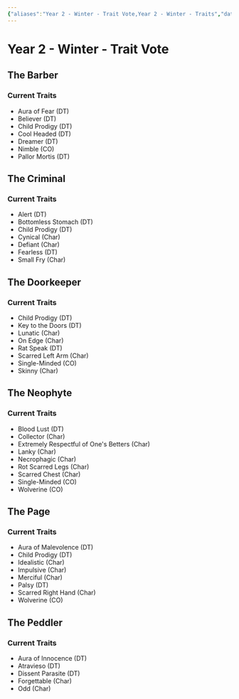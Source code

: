 ```yaml
---
{"aliases":"Year 2 - Winter - Trait Vote,Year 2 - Winter - Traits","date-created":"2024-08-23T15:52","date-modified":"2024-08-23T15:59","tags":["moonrise"],"title":"Year 2 - Winter - Trait Vote","dg-publish":true,"dg-path":"moonrise/Year 2 - Winter - Trait Vote.md","permalink":"/moonrise/year-2-winter-trait-vote/","dgPassFrontmatter":true}
---
```



# Year 2 - Winter - Trait Vote

## The Barber

### Current Traits

- Aura of Fear (DT)
- Believer (DT)
- Child Prodigy (DT)
- Cool Headed (DT)
- Dreamer (DT)
- Nimble (CO)
- Pallor Mortis (DT)

## The Criminal

### Current Traits

- Alert (DT)
- Bottomless Stomach (DT)
- Child Prodigy (DT)
- Cynical (Char)
- Defiant (Char)
- Fearless (DT)
- Small Fry (Char)

## The Doorkeeper

### Current Traits

- Child Prodigy (DT)
- Key to the Doors (DT)
- Lunatic (Char)
- On Edge (Char)
- Rat Speak (DT)
- Scarred Left Arm (Char)
- Single-Minded (CO)
- Skinny (Char)

## The Neophyte

### Current Traits

- Blood Lust (DT)
- Collector (Char)
- Extremely Respectful of One's Betters (Char)
- Lanky (Char)
- Necrophagic (Char)
- Rot Scarred Legs (Char)
- Scarred Chest (Char)
- Single-Minded (CO)
- Wolverine (CO)

## The Page

### Current Traits

- Aura of Malevolence (DT)
- Child Prodigy (DT)
- Idealistic (Char)
- Impulsive (Char)
- Merciful (Char)
- Palsy (DT)
- Scarred Right Hand (Char)
- Wolverine (CO)

## The Peddler

### Current Traits

- Aura of Innocence (DT)
- Atravieso (DT)
- Dissent Parasite (DT)
- Forgettable (Char)
- Odd (Char)
